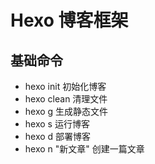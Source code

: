 # Hexo 博客框架
## 基础命令
- hexo init 初始化博客
- hexo clean 清理文件
- hexo g 生成静态文件
- hexo s 运行博客
- hexo d 部署博客
- hexo n "新文章"  创建一篇文章
##